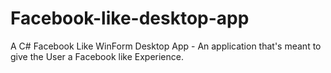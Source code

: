 # Facebook-like-desktop-app
A C# Facebook Like WinForm Desktop App - An application that's meant to give the User a Facebook like Experience.
